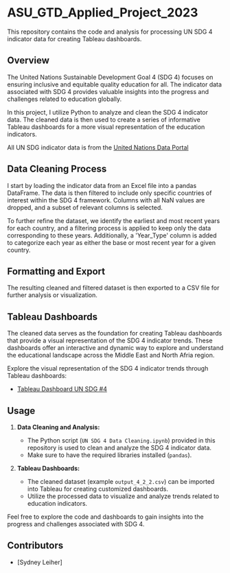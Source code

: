 # ASU_GTD_Applied_Project_2023

This repository contains the code and analysis for processing UN SDG 4 indicator data for creating Tableau dashboards.

## Overview

The United Nations Sustainable Development Goal 4 (SDG 4) focuses on ensuring inclusive and equitable quality education for all. The indicator data associated with SDG 4 provides valuable insights into the progress and challenges related to education globally.

In this project, I utilize Python to analyze and clean the SDG 4 indicator data. The cleaned data is then used to create a series of informative Tableau dashboards for a more visual representation of the education indicators.

All UN SDG indicator data is from the [United Nations Data Portal](https://unstats.un.org/sdgs/dataportal/database)

## Data Cleaning Process

I start by loading the indicator data from an Excel file into a pandas DataFrame. The data is then filtered to include only specific countries of interest within the SDG 4 framework. Columns with all NaN values are dropped, and a subset of relevant columns is selected.

To further refine the dataset, we identify the earliest and most recent years for each country, and a filtering process is applied to keep only the data corresponding to these years. Additionally, a 'Year_Type' column is added to categorize each year as either the base or most recent year for a given country.

## Formatting and Export

The resulting cleaned and filtered dataset is then exported to a CSV file for further analysis or visualization.

## Tableau Dashboards

The cleaned data serves as the foundation for creating Tableau dashboards that provide a visual representation of the SDG 4 indicator trends. These dashboards offer an interactive and dynamic way to explore and understand the educational landscape across the Middle East and North Afria region.

Explore the visual representation of the SDG 4 indicator trends through Tableau dashboards:
- [Tableau Dashboard UN SDG #4](https://public.tableau.com/views/ASUGTDFinalProject-UNSDG4/Coverpage?:language=en-US&:display_count=n&:origin=viz_share_link)

## Usage

1. **Data Cleaning and Analysis:**
   - The Python script (`UN SDG 4 Data Cleaning.ipynb`) provided in this repository is used to clean and analyze the SDG 4 indicator data.
   - Make sure to have the required libraries installed (`pandas`).

2. **Tableau Dashboards:**
   - The cleaned dataset (example `output_4_2_2.csv`) can be imported into Tableau for creating customized dashboards.
   - Utilize the processed data to visualize and analyze trends related to education indicators.

Feel free to explore the code and dashboards to gain insights into the progress and challenges associated with SDG 4.

## Contributors

- [Sydney Leiher]
